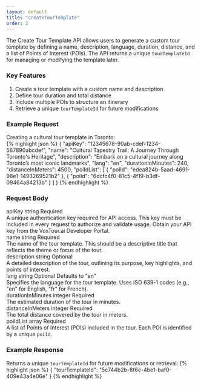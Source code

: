 ```yaml
---
layout: default
title: "createTourTemplate"
order: 2
---
```


<div>The Create Tour Template API allows users to generate a custom tour template by defining a name, description, language, duration, distance, and a list of Points of Interest (POIs). The API returns a unique <code>tourTemplateId</code> for managing or modifying the template later.</div>
<h3>Key Features</h3>
<ol>
    <li>Create a tour template with a custom name and description</li>
    <li>Define tour duration and total distance</li>
    <li>Include multiple POIs to structure an itinerary</li>
    <li>Retrieve a unique <code>tourTemplateId</code> for future modifications</li>
</ol>

<h3>Example Request</h3>
<div>Creating a cultural tour template in Toronto:</div>
{% highlight json %}
{
  "apiKey": "12345678-90ab-cdef-1234-567890abcdef",
  "name": "Cultural Tapestry Trail: A Journey Through Toronto's Heritage",
  "description": "Embark on a cultural journey along Toronto’s most iconic landmarks",
  "lang": "en",
  "durationInMinutes": 240,
  "distanceInMeters": 4500,
  "poiIdList": [
      { "poiId": "edea824b-5aad-4691-98e1-1493269521b2" },
      { "poiId": "6dcfc4f0-81c5-4f19-b3df-09464a84213b" }
  ]
}
{% endhighlight %}

<h3>Request Body</h3>
<div class="request-vars">
    <span class="request-var-name">apiKey</span> 
    <span class="request-var-type">string</span> 
    <span class="request-var-required">Required</span>
</div>
<div class="request-vars-description">
    A unique authentication key required for API access. This key must be included in every request to authorize and validate usage. Obtain your API key from the VoxTour.ai Developer Portal.
</div>

<div class="request-vars">
    <span class="request-var-name">name</span> 
    <span class="request-var-type">string</span> 
    <span class="request-var-required">Required</span>
</div>
<div class="request-vars-description">
    The name of the tour template. This should be a descriptive title that reflects the theme or focus of the tour.
</div>

<div class="request-vars">
    <span class="request-var-name">description</span> 
    <span class="request-var-type">string</span> 
    <span class="request-var-optional">Optional</span>
</div>
<div class="request-vars-description">
    A detailed description of the tour, outlining its purpose, key highlights, and points of interest.
</div>

<div class="request-vars">
    <span class="request-var-name">lang</span> 
    <span class="request-var-type">string</span> 
    <span class="request-var-optional">Optional</span>
    <span class="request-var-defaults">Defaults to "en"</span>
</div>
<div class="request-vars-description">
    Specifies the language for the tour template. Uses ISO 639-1 codes (e.g., "en" for English, "fr" for French).
</div>

<div class="request-vars">
    <span class="request-var-name">durationInMinutes</span> 
    <span class="request-var-type">integer</span> 
    <span class="request-var-required">Required</span>
</div>
<div class="request-vars-description">
    The estimated duration of the tour in minutes.
</div>

<div class="request-vars">
    <span class="request-var-name">distanceInMeters</span> 
    <span class="request-var-type">integer</span> 
    <span class="request-var-required">Required</span>
</div>
<div class="request-vars-description">
    The total distance covered by the tour in meters.
</div>

<div class="request-vars">
    <span class="request-var-name">poiIdList</span> 
    <span class="request-var-type">array</span> 
    <span class="request-var-required">Required</span>
</div>
<div class="request-vars-description">
    A list of Points of Interest (POIs) included in the tour. Each POI is identified by a unique <code>poiId</code>.
</div>

<h3>Example Response</h3>
Returns a unique <code>tourTemplateId</code> for future modifications or retrieval:
{% highlight json %}
{
    "tourTemplateId": "5c744b2b-8f6c-4be1-baf0-409e43a4e06e"
}
{% endhighlight %}